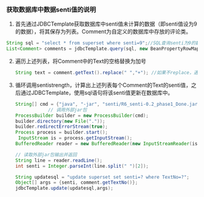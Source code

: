 ### 获取数据库中数据senti值的说明

1. 首先通过JDBCTemplate获取数据库中senti值未计算的数据（即senti值设为9的数据），将其保存为列表。Comment为自定义的数据库中存放的评论类。

```java
String sql = "select * from superset where senti=9";//SQL查询senti为9的数据
List<Comment> comments = jdbcTemplate.query(sql, new BeanPropertyRowMapper<>(Comment.class));
```

2. 遍历上述列表，将Comment中的Text的空格替换为加号

   ```java
   String text = comment.getText().replace(" ","+"); //如果不replace，遇到带“”的字符串会报错
   ```

3. 循环调用sentistrength，计算出上述列表每个Comment的Text的senti值，之后通过JDBCTemplate，使用sql语句将该senti值更新在数据库中。

   ```java
   String[] cmd = {"java", "-jar", "senti/R6_senti-0.2_phase1_Done.jar", "sentidata", "senti/dict/", "text", text, "scale"};
               // 调用外部jar包
   ProcessBuilder builder = new ProcessBuilder(cmd);
   builder.directory(new File("."));
   builder.redirectErrorStream(true);
   Process process = builder.start();
    InputStream is = process.getInputStream();
   BufferedReader reader = new BufferedReader(new InputStreamReader(is));
   
   // 读取外部jar包输出并返回
   String line = reader.readLine();
   int senti = Integer.parseInt(line.split(" ")[2]);
   
   String updatesql = "update superset set senti=? where TextNo=?";
   Object[] args = {senti, comment.getTextNo()};
   jdbcTemplate.update(updatesql,args);
   ```

   